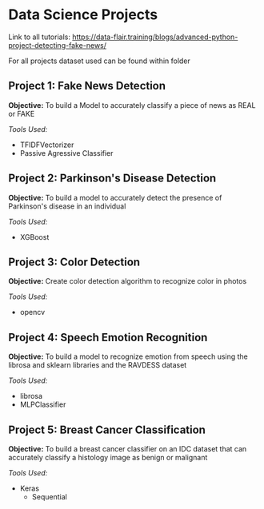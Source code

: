 # Data Science Projects

Link to all tutorials: https://data-flair.training/blogs/advanced-python-project-detecting-fake-news/

For all projects dataset used can be found within folder 


## Project 1: Fake News Detection

**Objective:** To build a Model to accurately classify a piece of news as REAL or FAKE

*Tools Used:*
- TFIDFVectorizer
- Passive Agressive Classifier


## Project 2: Parkinson's Disease Detection

**Objective:** To build a model to accurately detect the presence of Parkinson's disease in an individual

*Tools Used:*
- XGBoost


## Project 3: Color Detection

**Objective:** Create color detection algorithm to recognize color in photos

*Tools Used:*
- opencv


## Project 4: Speech Emotion Recognition

**Objective:** To build a model to recognize emotion from speech using the librosa and sklearn libraries and the RAVDESS dataset

*Tools Used:*
- librosa 
- MLPClassifier


## Project 5: Breast Cancer Classification

**Objective:** To build a breast cancer classifier on an IDC dataset that can accurately classify a histology image as benign or malignant

*Tools Used:*
- Keras
  - Sequential



